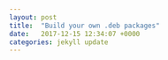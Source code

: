 ```yaml
---
layout: post
title:  "Build your own .deb packages"
date:   2017-12-15 12:34:07 +0000
categories: jekyll update
---
```

